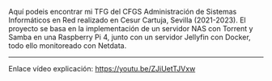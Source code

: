 Aquí podeis encontrar mi TFG del CFGS Administración de Sistemas Informáticos en Red 
realizado en Cesur Cartuja, Sevilla (2021-2023). El proyecto se basa en la implementación de un servidor NAS con Torrent y 
Samba en una Raspberry Pi 4, junto con un servidor Jellyfin con Docker, todo ello monitoreado con Netdata.
_________________________________________________________________________________________

Enlace vídeo explicación: https://youtu.be/ZJiUetTJVxw
